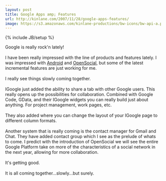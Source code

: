 ```yaml
---
layout: post
title: Google Apps amp; Features
url: http://kinlane.com/2007/11/28/google-apps-features/
image: https://s3.amazonaws.com/kinlane-productions/bw-icons/bw-api-a.png
---
```

{% include JB/setup %}
<p>
     Google is really rock'n lately!
     <br />
     <br />
     I have been really impressed with the line of products and features lately. I was impressed with <a href="http://code.google.com/android/#utm_campaign=en&amp;utm_source=en-ha-na-us-bk&amp;utm_medium=ha&amp;utm_term=android">Android</a> and <a href="http://code.google.com/apis/opensocial/">OpenSocial</a>, but some of the latest incremental features are just working for me.
     <br />
     <br />
     I really see things slowly coming together.
     <br />
     <br />
     IGoogle just added the ability to share a tab with other Google users. This really opens up the possibilities for collaboration. Combined with Google Code, GData, and their IGoogle widgets you can really build just about anything. For project management, work pages, etc.
     <br />
     <br />
     They also added where you can change the layout of your IGoogle page to different column formats.
     <br />
     <br />
     Another system that is really coming is the contact manager for Gmail and Chat. They have added contact group which I see as the prelude of whats to come. I predict with the introduction of OpenSocial we will see the entire Google Platform take on more of the characteristics of a social network in the next year, allowing for more collaboration.
     <br />
     <br />
     It's getting good.
     <br />
     <br />
     It is all coming together...slowly...but surely.
</p>